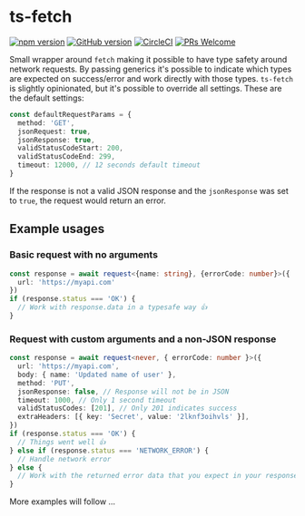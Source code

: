 # ts-fetch

[![npm version](https://badge.fury.io/js/ts-fetch.svg)](https://www.npmjs.com/package/ts-fetch)
[![GitHub version](https://badge.fury.io/gh/erik-beus%2Fts-fetch.svg)](https://github.com/erik-beus/ts-fetch/releases)
[![CircleCI](https://circleci.com/gh/erik-beus/ts-fetch/tree/master.svg?style=svg)](https://circleci.com/gh/erik-beus/ts-fetch/tree/master)
[![PRs Welcome](https://img.shields.io/badge/PRs-welcome-brightgreen.svg?style=flat-square)](https://github.com/erik-beus/ts-fetch/pulls)

Small wrapper around `fetch` making it possible to have type safety around network requests.
By passing generics it's possible to indicate which types are expected on success/error and work directly with those types.
`ts-fetch` is slightly opinionated, but it's possible to override all settings. These are the default settings:
```ts
const defaultRequestParams = {
  method: 'GET',
  jsonRequest: true,
  jsonResponse: true,
  validStatusCodeStart: 200,
  validStatusCodeEnd: 299,
  timeout: 12000, // 12 seconds default timeout
}
```
If the response is not a valid JSON response and the `jsonResponse` was set to `true`, the request would return an error.

## Example usages
### Basic request with no arguments
```ts
const response = await request<{name: string}, {errorCode: number}>({
  url: 'https://myapi.com'
})
if (response.status === 'OK') {
  // Work with response.data in a typesafe way 👍
}
```
### Request with custom arguments and a non-JSON response
```ts
const response = await request<never, { errorCode: number }>({
  url: 'https://myapi.com',
  body: { name: 'Updated name of user' },
  method: 'PUT',
  jsonResponse: false, // Response will not be in JSON
  timeout: 1000, // Only 1 second timeout
  validStatusCodes: [201], // Only 201 indicates success
  extraHeaders: [{ key: 'Secret', value: '2lknf3oihvls' }],
})
if (response.status === 'OK') {
  // Things went well 👍
} else if (response.status === 'NETWORK_ERROR') {
  // Handle network error
} else {
  // Work with the returned error data that you expect in your response
}
```
More examples will follow ...
